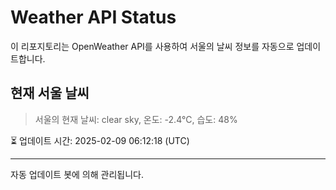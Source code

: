 
# Weather API Status

이 리포지토리는 OpenWeather API를 사용하여 서울의 날씨 정보를 자동으로 업데이트합니다.

## 현재 서울 날씨
> 서울의 현재 날씨: clear sky, 온도: -2.4°C, 습도: 48%

⏳ 업데이트 시간: 2025-02-09 06:12:18 (UTC)

---
자동 업데이트 봇에 의해 관리됩니다.
